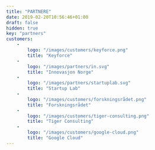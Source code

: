 ```yaml
---
title: "PARTNERE"
date: 2019-02-20T10:56:46+01:00
draft: false
hidden: true
key: "partners"
customers:
    -
        logo: "/images/customers/keyforce.png"
        title: "Keyforce"
    -
        logo: "/images/partners/in.svg"
        title: "Innovasjon Norge"
    -
        logo: "/images/partners/startuplab.svg"
        title: "Startup Lab"
    -
        logo: "/images/customers/forskningsrådet.png"
        title: "Forskningsrådet"
    -
        logo: "/images/customers/tiger-consulting.png"
        title: "Tiger Consulting"
    -
        logo: "/images/customers/google-cloud.png"
        title: "Google Cloud"
---
```

